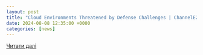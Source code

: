 ```yaml
---
layout: post
title: "Cloud Environments Threatened by Defense Challenges | ChannelE2E"
date: 2024-08-08 12:35:00 +0000
categories: [news]
---
```


[Читати далі](https://www.channele2e.com/brief/cloud-environments-threatened-by-defense-challenges)
